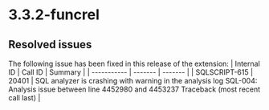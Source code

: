 # 3.3.2-funcrel

## Resolved issues

The following issue has been fixed in this release of the extension:
| Internal ID | Call ID | Summary |
| ----------- | ------- | ------- |
| SQLSCRIPT-615 | 20401 | SQL analyzer is crashing with warning in the analysis log SQL-004: Analysis issue between line 4452980 and 4453237 Traceback (most recent call last) |

